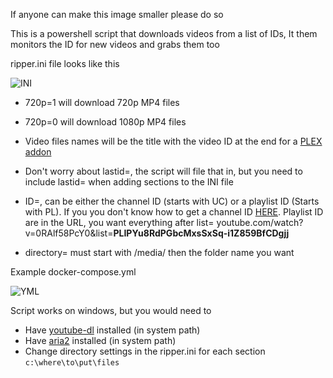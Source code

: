 If anyone can make this image smaller please do so



This is a powershell script that downloads videos from a list of IDs, It them monitors the ID for new videos and grabs them too


ripper.ini file looks like this



![INI](https://i.imgur.com/xOCH6kD.png)

- 720p=1 will download 720p MP4 files
- 720p=0 will download 1080p MP4 files

- Video files names will be the title with the video ID at the end for a [PLEX addon](https://github.com/ZeroQI/YouTube-Agent.bundle)

- Don't worry about lastid=, the script will file that in, but you need to include lastid= when adding sections to the INI file

- ID=, can be either the channel ID (starts with UC) or a playlist ID (Starts with PL).  If you you don't know how to get a channel ID [HERE](http://johnnythetank.github.io/youtube-channel-name-converter/). Playlist ID are in the URL, you want everything after list= youtube.com/watch?v=0RAlf58PcY0&list=**PLIPYu8RdPGbcMxsSxSq-i1Z859BfCDgjj**

- directory= must start with /media/ then the folder name you want 




Example docker-compose.yml





![YML](https://i.imgur.com/Jz2Lj7a.png)



Script works on windows, but you would need to
- Have [youtube-dl](https://github.com/rg3/youtube-dl) installed (in system path)
- Have [aria2](https://github.com/aria2/aria2) installed (in system path)
- Change directory settings in the ripper.ini for each section `c:\where\to\put\files`
